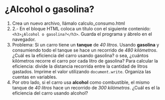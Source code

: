 # ¿Alcohol o gasolina?

1. Crea un nuevo archivo, llámalo calculo_consumo.html
2. 2.- En el bloque HTML coloca un título con el siguiente contenido: `<h3>¿Alcohol o gasolina?</h3>`. Guarda el programa y ábrelo en el navegador.
3. Problema: Si un carro tiene un **tanque** de *40 litros*. Usando **gasolina** y consumiendo todo el tanque se hace un recorrido de *480 kilómetros*. ¿Cuál es la eficiencia del carro usando gasolina? o sea, ¿cuántos kilómetros recorre el carro por cada litro de gasolina? Para calcular la eficiencia: divide la distancia recorrida entre la cantidad de litros gastados. Imprime el valor utilizando `document.write`. Organiza las cuentas en variables.
4. Por otro lado, si el carro usa **alcohol** como combustible, el mismo tanque de *40 litros* hace un recorrido de *300 kilómetros*. ¿Cuál es el la eficiencia del carro usando alcohol?

